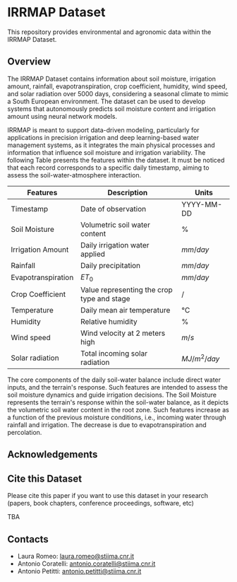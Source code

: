 # IRRMAP Dataset

This repository provides environmental and agronomic data within the IRRMAP Dataset.

## Overview

The IRRMAP Dataset contains information about soil moisture, irrigation amount, rainfall, evapotranspiration, crop coefficient, humidity, wind speed, and solar radiation over 5000 days, considering a seasonal climate to mimic a South European environment. The dataset can be used to develop systems that autonomously predicts soil moisture content and irrigation amount using neural network models.

IRRMAP is meant to support data-driven modeling, particularly for applications in precision irrigation and deep learning-based water management systems, as it integrates the main physical processes and information that influence soil moisture and irrigation variability. The following Table presents the features within the dataset. It must be noticed that each record corresponds to a specific daily timestamp, aiming to assess the soil-water-atmosphere interaction.

| Features           | Description                                | Units        |
| ------------------ |--------------------------------------------| -------------|
| Timestamp          | Date of observation                        |   YYYY-MM-DD |
| Soil Moisture      | Volumetric soil water content              |            % |
| Irrigation Amount  | Daily irrigation water applied             |     $mm/day$ |
| Rainfall           | Daily precipitation                        |     $mm/day$ |
| Evapotranspiration | $ET_0$                                     |     $mm/day$ |
| Crop Coefficient   | Value representing the crop type and stage |            / |
| Temperature        | Daily mean air temperature                 |           °C |
| Humidity           | Relative humidity                          |            % |
| Wind speed         | Wind velocity at 2 meters high             |        $m/s$ |
| Solar radiation    | Total incoming solar radiation             | $MJ/m^2/day$ |


The core components of the daily soil-water balance include direct water inputs, and the terrain's response. Such features are intended to assess the soil moisture dynamics and guide irrigation decisions. The Soil Moisture represents the terrain's response within the soil-water balance, as it depicts the volumetric soil water content in the root zone. Such features increase as a function of the previous moisture conditions, i.e., incoming water through rainfall and irrigation. The decrease is due to evapotranspiration and percolation.

## Acknowledgements

## Cite this Dataset

Please cite this paper if you want to use this dataset in your research (papers, book chapters, conference proceedings, software, etc)

TBA

## Contacts

- Laura Romeo: laura.romeo@stiima.cnr.it
- Antonio Coratelli: antonio.coratelli@stiima.cnr.it
- Antonio Petitti: antonio.petitti@stiima.cnr.it
